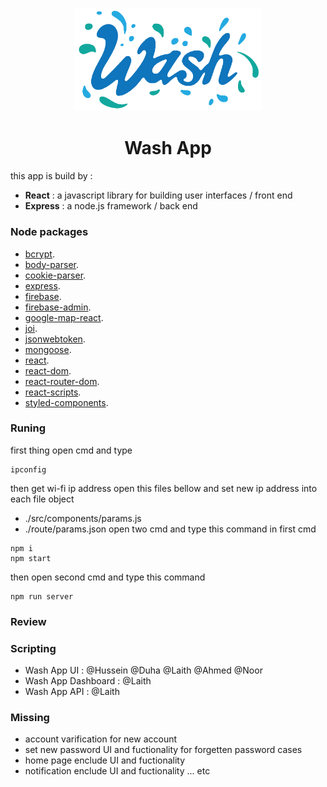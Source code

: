 <p align="center">
  <img width="300" src="src/assets/icons/washlogo.png" alt="Wash logo"/></p>
</p>

<h1 align="center">Wash App</h1>

this app is build by :
- **React** : a javascript library for building user interfaces / front end
- **Express** : a node.js framework / back end

### Node packages
- [bcrypt](https://www.npmjs.com/package/bcrypt/).
- [body-parser](https://www.npmjs.com/package/body-parser/).
- [cookie-parser](https://www.npmjs.com/package/cookie-parser/).
- [express](https://www.npmjs.com/package/express/).
- [firebase](https://www.npmjs.com/package/firebase/).
- [firebase-admin](https://www.npmjs.com/package/firebase-admin/).
- [google-map-react](https://www.npmjs.com/package/google-map-react/).
- [joi](https://www.npmjs.com/package/joi/).
- [jsonwebtoken](https://www.npmjs.com/package/jsonwebtoken/).
- [mongoose](https://www.npmjs.com/package/mongoose/).
- [react](https://www.npmjs.com/package/react/).
- [react-dom](https://www.npmjs.com/package/react-dom/).
- [react-router-dom](https://www.npmjs.com/package/react-router-dom/).
- [react-scripts](https://www.npmjs.com/package/react-scripts/).
- [styled-components](https://www.npmjs.com/package/styled-components/).


### Runing
first thing open cmd and type
```
ipconfig
```
then get wi-fi ip address
open this files bellow and set new ip address into each file object
- ./src/components/params.js
- ./route/params.json
open two cmd and type this command in first cmd
```
npm i
npm start
```
then open second cmd and type this command
```
npm run server
```

### Review



### Scripting
- Wash App UI : @Hussein @Duha @Laith @Ahmed @Noor
- Wash App Dashboard : @Laith
- Wash App API : @Laith

### Missing
- account varification for new account
- set new password UI and fuctionality for forgetten password cases
- home page enclude UI and fuctionality
- notification enclude UI and fuctionality
... etc
